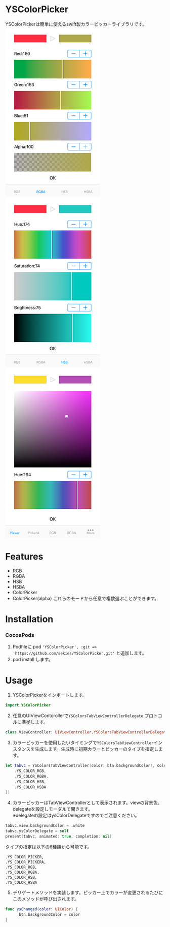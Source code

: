# YSColorPicker
YSColorPickerは簡単に使えるswift製カラーピッカーライブラリです。 
![screenshot01.png](screenshot1.png)
![screenshot02.png](screenshot2.png)
![screenshot03.png](screenshot3.png)

# Features
- RGB
- RGBA
- HSB
- HSBA
- ColorPicker
- ColorPicker(alpha)
これらのモードから任意で複数選ぶことができます。

# Installation
### CocoaPods

1. Podfileに pod `'YSColorPicker', :git => 'https://github.com/sekies/YSColorPicker.git'` と追加します。
1. pod install します。


# Usage
1. YSColorPickerをインポートします。
 ```Swift
 import YSColorPicker
 ```
2. 任意のUIViewContorollerで`YSColorsTabViewControllerDelegate` プロトコルに準拠します。
 ```Swift
 class ViewController: UIViewController,YSColorsTabViewControllerDelegate {
 ```
3. カラーピッカーを使用したいタイミングで`YSColorsTabViewController`インスタンスを生成します。生成時に初期カラーとピッカーのタイプを指定します。  
  ```Swift
  let tabvc = YSColorsTabViewController(color: btn.backgroundColor!, colorTypes: [
      .YS_COLOR_RGB,
      .YS_COLOR_RGBA,
      .YS_COLOR_HSB,
      .YS_COLOR_HSBA
  ])
  ```
4. カラーピッカーはTabViewControllerとして表示されます。viewの背景色、delegateを設定しモーダルで開きます。  
  ※delegateの設定はysColorDelegateですのでご注意ください。
  ```Swift
  tabvc.view.backgroundColor = .white
  tabvc.ysColorDelegate = self
  present(tabvc, animated: true, completion: nil)
  ```
  タイプの指定は以下の6種類から可能です。
  ```
  .YS_COLOR_PICKER,
  .YS_COLOR_PICKERA,  
  .YS_COLOR_RGB,
  .YS_COLOR_RGBA,
  .YS_COLOR_HSB,
  .YS_COLOR_HSBA
  ```
5. デリゲートメソッドを実装します。ピッカー上でカラーが変更されるたびにこのメソッドが呼び出されます。
  ```Swift
  func ysChanged(color: UIColor) {  
        btn.backgroundColor = color  
  }
  ```
